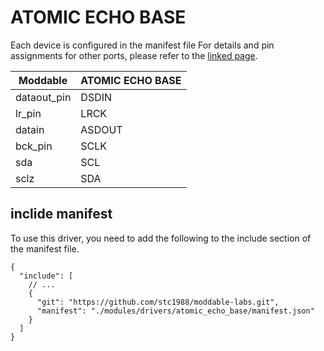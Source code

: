 # ATOMIC ECHO BASE

Each device is configured in the manifest file For details and pin assignments for other ports, please refer to the [linked page](https://docs.m5stack.com/en/atom/Atomic%20Echo%20Base).

| Moddable    | ATOMIC ECHO BASE |
| ----------- | ---------------- |
| dataout_pin | DSDIN            |
| lr_pin      | LRCK             |
| datain      | ASDOUT           |
| bck_pin     | SCLK             |
| sda         | SCL              |
| sclz        | SDA              |

## inclide manifest

To use this driver, you need to add the following to the include section of the manifest file.

```jsonc
{
  "include": [
    // ...
    {
      "git": "https://github.com/stc1988/moddable-labs.git",
      "manifest": "./modules/drivers/atomic_echo_base/manifest.json"
    }
  ]
}
```
